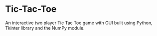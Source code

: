 # Tic-Tac-Toe
An interactive two player Tic Tac Toe game with GUI built using Python, Tkinter library and the NumPy module.

